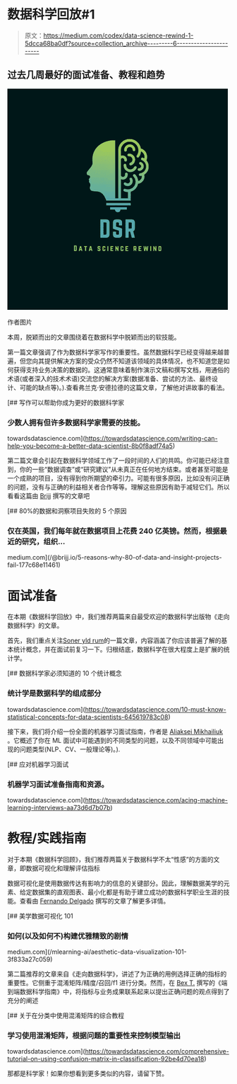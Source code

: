 # 数据科学回放#1

> 原文：<https://medium.com/codex/data-science-rewind-1-5dcca68ba0df?source=collection_archive---------6----------------------->

## 过去几周最好的面试准备、教程和趋势

![](img/70398cb015bd17689e1e266aa598e8f7.png)

作者图片

本周，脱颖而出的文章围绕着在数据科学中脱颖而出的软技能。

第一篇文章强调了作为数据科学家写作的重要性。虽然数据科学已经变得越来越普遍，但您向其提供解决方案的受众仍然不知道该领域的具体情况，也不知道您是如何获得支持业务决策的数据的。这通常意味着制作演示文稿和撰写文档，用通俗的术语(或者深入的技术术语)交流您的解决方案(数据准备、尝试的方法、最终设计、可能的缺点等)。).查看弗兰克·安德拉德的这篇文章，了解他对讲故事的看法。

[](https://towardsdatascience.com/writing-can-help-you-become-a-better-data-scientist-8b0f8adf74a5) [## 写作可以帮助你成为更好的数据科学家

### 少数人拥有但许多数据科学家需要的技能。

towardsdatascience.com](https://towardsdatascience.com/writing-can-help-you-become-a-better-data-scientist-8b0f8adf74a5) 

第二篇文章会引起在数据科学领域工作了一段时间的人们的共鸣。你可能已经注意到，你的一些“数据调查”或“研究建议”从未真正在任何地方结束。或者甚至可能是一个成熟的项目，没有得到你所期望的牵引力。可能有很多原因，比如没有问正确的问题，没有与正确的利益相关者合作等等。理解这些原因有助于减轻它们。所以看看这篇由 [Brijj](https://medium.com/u/c2951330b4a2?source=post_page-----5dcca68ba0df--------------------------------) 撰写的文章吧

[](/@brijj.io/5-reasons-why-80-of-data-and-insight-projects-fail-177c68e11461) [## 80%的数据和洞察项目失败的 5 个原因

### 仅在英国，我们每年就在数据项目上花费 240 亿英镑。然而，根据最近的研究，组织…

medium.com](/@brijj.io/5-reasons-why-80-of-data-and-insight-projects-fail-177c68e11461) 

# 面试准备

在本期《数据科学回放》中，我们推荐两篇来自最受欢迎的数据科学出版物《走向数据科学》的文章。

首先，我们重点关注[Soner yld rum](https://medium.com/u/2cf6b549448?source=post_page-----5dcca68ba0df--------------------------------)的一篇文章，内容涵盖了你应该普遍了解的基本统计概念，并在面试前复习一下。归根结底，数据科学在很大程度上是扩展的统计学。

[](https://towardsdatascience.com/10-must-know-statistical-concepts-for-data-scientists-645619783c08) [## 数据科学家必须知道的 10 个统计概念

### 统计学是数据科学的组成部分

towardsdatascience.com](https://towardsdatascience.com/10-must-know-statistical-concepts-for-data-scientists-645619783c08) 

接下来，我们将介绍一份全面的机器学习面试指南，作者是 [Aliaksei Mikhailiuk](https://medium.com/u/30bef13bba71?source=post_page-----5dcca68ba0df--------------------------------) 。它概述了你在 ML 面试中可能遇到的不同类型的问题，以及不同领域中可能出现的问题类型(NLP、CV、一般理论等)。).

[](https://towardsdatascience.com/acing-machine-learning-interviews-aa73d6d7b07b) [## 应对机器学习面试

### 机器学习面试准备指南和资源。

towardsdatascience.com](https://towardsdatascience.com/acing-machine-learning-interviews-aa73d6d7b07b) 

# 教程/实践指南

对于本期《数据科学回顾》，我们推荐两篇关于数据科学不太“性感”的方面的文章，即数据可视化和理解评估指标

数据可视化是使用数据传达有影响力的信息的关键部分。因此，理解数据美学的元素、给定数据集的直观图表、最小化都是有助于建立成功的数据科学职业生涯的技能。查看由 [Fernando Delgado](https://medium.com/u/bf2dc4a15fef?source=post_page-----5dcca68ba0df--------------------------------) 撰写的文章了解更多详情。

[](/mlearning-ai/aesthetic-data-visualization-101-3f833a27c059) [## 美学数据可视化 101

### 如何(以及如何不)构建优雅精致的剧情

medium.com](/mlearning-ai/aesthetic-data-visualization-101-3f833a27c059) 

第二篇推荐的文章来自《走向数据科学》，讲述了为正确的用例选择正确的指标的重要性。它侧重于混淆矩阵/精度/召回/f1 进行分类。然而，在 [Bex T.](https://medium.com/u/39db050c2ac2?source=post_page-----5dcca68ba0df--------------------------------) 撰写的《端到端数据科学指南》中，将指标与业务成果联系起来以提出正确问题的观点得到了充分的阐述

[](https://towardsdatascience.com/comprehensive-tutorial-on-using-confusion-matrix-in-classification-92be4d70ea18) [## 关于在分类中使用混淆矩阵的综合教程

### 学习使用混淆矩阵，根据问题的重要性来控制模型输出

towardsdatascience.com](https://towardsdatascience.com/comprehensive-tutorial-on-using-confusion-matrix-in-classification-92be4d70ea18) 

那都是科学家！如果你想看到更多类似的内容，请留下赞。